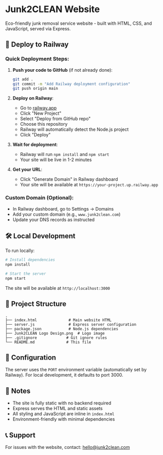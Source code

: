 # Junk2CLEAN Website

Eco-friendly junk removal service website - built with HTML, CSS, and JavaScript, served via Express.

## 🚀 Deploy to Railway

### Quick Deployment Steps:

1. **Push your code to GitHub** (if not already done):
   ```bash
   git add .
   git commit -m "Add Railway deployment configuration"
   git push origin main
   ```

2. **Deploy on Railway**:
   - Go to [railway.app](https://railway.app)
   - Click "New Project"
   - Select "Deploy from GitHub repo"
   - Choose this repository
   - Railway will automatically detect the Node.js project
   - Click "Deploy"

3. **Wait for deployment**:
   - Railway will run `npm install` and `npm start`
   - Your site will be live in 1-2 minutes

4. **Get your URL**:
   - Click "Generate Domain" in Railway dashboard
   - Your site will be available at `https://your-project.up.railway.app`

### Custom Domain (Optional):
- In Railway dashboard, go to Settings → Domains
- Add your custom domain (e.g., `www.junk2clean.com`)
- Update your DNS records as instructed

## 🛠️ Local Development

To run locally:

```bash
# Install dependencies
npm install

# Start the server
npm start
```

The site will be available at `http://localhost:3000`

## 📁 Project Structure

```
.
├── index.html              # Main website HTML
├── server.js               # Express server configuration
├── package.json            # Node.js dependencies
├── Junk2CLEAN Logo Design.png  # Logo image
├── .gitignore             # Git ignore rules
└── README.md              # This file
```

## 🔧 Configuration

The server uses the `PORT` environment variable (automatically set by Railway). For local development, it defaults to port 3000.

## 📝 Notes

- The site is fully static with no backend required
- Express serves the HTML and static assets
- All styling and JavaScript are inline in `index.html`
- Environment-friendly with minimal dependencies

## 📞 Support

For issues with the website, contact: hello@junk2clean.com


